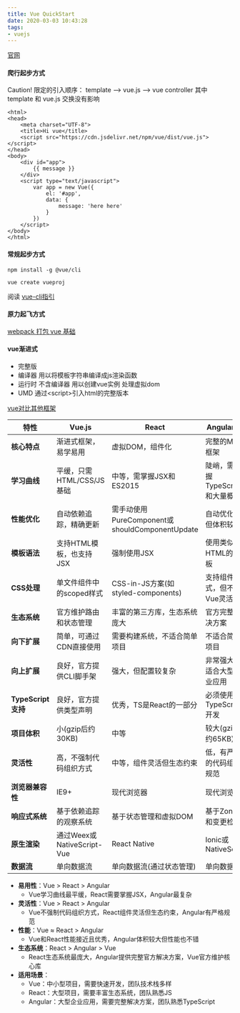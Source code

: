 ```yaml
---
title: Vue QuickStart
date: 2020-03-03 10:43:28
tags:
- vuejs
---
```

[官网](https://cn.vuejs.org/)
#### 爬行起步方式
Caution! 限定的引入顺序：
template --> vue.js --> vue controller 
其中 template 和 vue.js 交换没有影响
```
<html>
<head>
    <meta charset="UTF-8">
    <title>Hi vue</title>
    <script src="https://cdn.jsdelivr.net/npm/vue/dist/vue.js"></script>
</head>
<body>
    <div id="app">
        {{ message }}
    </div>
    <script type="text/javascript">
        var app = new Vue({
            el: '#app',
            data: {
                message: 'here here'
            }
        })
    </script>
</body>
</html>
```
#### 常规起步方式
```
npm install -g @vue/cli

vue create vueproj
```
阅读 [vue-cli指引](https://cli.vuejs.org/zh/guide/creating-a-project.html#vue-create)
#### 原力起飞方式
[webpack 打包 vue 基础](https://juejin.im/post/5ae43d9a6fb9a07aad1747f9)


#### vue渐进式
+ 完整版 
+ 编译器 用以将模板字符串编译成js渲染函数
+ 运行时 不含编译器 用以创建vue实例 处理虚拟dom
+ UMD 通过\<script\>引入html的完整版本

[vue对比其他框架](https://v2.cn.vuejs.org/v2/guide/comparison.html)

| 特性 | Vue.js | React | Angular 2+ |
|------|--------|-------|------------|
| **核心特点** | 渐进式框架，易学易用 | 虚拟DOM，组件化 | 完整的MVC框架 |
| **学习曲线** | 平缓，只需HTML/CSS/JS基础 | 中等，需掌握JSX和ES2015 | 陡峭，需掌握TypeScript和大量概念 |
| **性能优化** | 自动依赖追踪，精确更新 | 需手动使用PureComponent或shouldComponentUpdate | 自动优化，但体积较大 |
| **模板语法** | 支持HTML模板，也支持JSX | 强制使用JSX | 使用类似HTML的模板 |
| **CSS处理** | 单文件组件中的scoped样式 | CSS-in-JS方案(如styled-components) | 支持组件样式，但不如Vue灵活 |
| **生态系统** | 官方维护路由和状态管理 | 丰富的第三方库，生态系统庞大 | 官方完整解决方案 |
| **向下扩展** | 简单，可通过CDN直接使用 | 需要构建系统，不适合简单项目 | 不适合简单项目 |
| **向上扩展** | 良好，官方提供CLI脚手架 | 强大，但配置较复杂 | 非常强大，适合大型企业应用 |
| **TypeScript支持** | 良好，官方提供类型声明 | 优秀，TS是React的一部分 | 必须使用TypeScript开发 |
| **项目体积** | 小(gzip后约30KB) | 中等 | 较大(gzip后约65KB) |
| **灵活性** | 高，不强制代码组织方式 | 中等，组件灵活但生态约束 | 低，有严格的代码组织规范 |
| **浏览器兼容性** | IE9+ | 现代浏览器 | 现代浏览器 |
| **响应式系统** | 基于依赖追踪的观察系统 | 基于状态管理和虚拟DOM | 基于Zone.js和变更检测 |
| **原生渲染** | 通过Weex或NativeScript-Vue | React Native | Ionic或NativeScript |
| **数据流** | 单向数据流 | 单向数据流(通过状态管理) | 单向数据流 |
+  **易用性**：Vue > React > Angular
   - Vue学习曲线最平缓，React需要掌握JSX，Angular最复杂
+ **灵活性**：Vue > React > Angular
   - Vue不强制代码组织方式，React组件灵活但生态约束，Angular有严格规范
+ **性能**：Vue ≈ React > Angular
   - Vue和React性能接近且优秀，Angular体积较大但性能也不错
+ **生态系统**：React > Angular > Vue
   - React生态系统最庞大，Angular提供完整官方解决方案，Vue官方维护核心库
+ **适用场景**：
   - Vue：中小型项目，需要快速开发，团队技术栈多样
   - React：大型项目，需要丰富生态系统，团队熟悉JS
   - Angular：大型企业应用，需要完整解决方案，团队熟悉TypeScript
